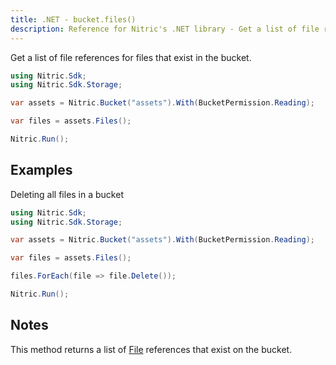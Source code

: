 ```yaml
---
title: .NET - bucket.files()
description: Reference for Nitric's .NET library - Get a list of file references for files that exist in the bucket.
---
```


Get a list of file references for files that exist in the bucket.

```csharp
using Nitric.Sdk;
using Nitric.Sdk.Storage;

var assets = Nitric.Bucket("assets").With(BucketPermission.Reading);

var files = assets.Files();

Nitric.Run();
```

## Examples

Deleting all files in a bucket

```csharp
using Nitric.Sdk;
using Nitric.Sdk.Storage;

var assets = Nitric.Bucket("assets").With(BucketPermission.Reading);

var files = assets.Files();

files.ForEach(file => file.Delete());

Nitric.Run();
```

## Notes

This method returns a list of [File](./bucket-file) references that exist on the bucket.
